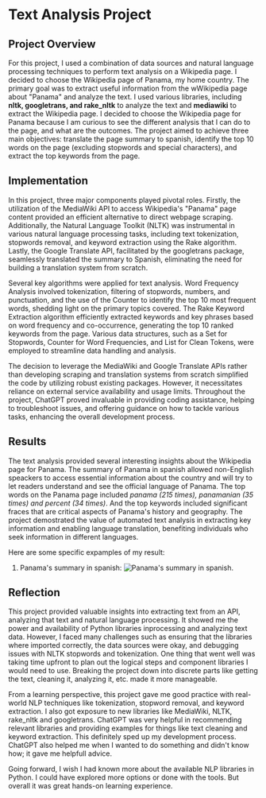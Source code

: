 # Text Analysis Project

## Project Overview
For this project, I used a combination of data sources and natural language processing techniques to perform text analysis on a Wikipedia page. I decided to choose the Wikipedia page of Panama, my home country. The primary goal was to extract useful information from the wWikipedia page about "Panama" and analyze the text. I used various libraries, including **nltk, googletrans, and rake_nltk** to analyze the text and **mediawiki** to extract the Wikipedia page. I decided to choose the Wikipedia page for Panama because I am curious to see the different analysis that I can do to the page, and what are the outcomes. The project aimed to achieve three main objectives: translate the page summary to spanish, identify the top 10 words on the page (excluding stopwords and special characters), and extract the top keywords from the page.

## Implementation
In this project, three major components played pivotal roles. Firstly, the utilization of the MediaWiki API to access Wikipedia's "Panama" page content provided an efficient alternative to direct webpage scraping. Additionally, the Natural Language Toolkit (NLTK) was instrumental in various natural language processing tasks, including text tokenization, stopwords removal, and keyword extraction using the Rake algorithm. Lastly, the Google Translate API, facilitated by the googletrans package, seamlessly translated the summary to Spanish, eliminating the need for building a translation system from scratch.

Several key algorithms were applied for text analysis. Word Frequency Analysis involved tokenization, filtering of stopwords, numbers, and punctuation, and the use of the Counter to identify the top 10 most frequent words, shedding light on the primary topics covered. The Rake Keyword Extraction algorithm efficiently extracted keywords and key phrases based on word frequency and co-occurrence, generating the top 10 ranked keywords from the page. Various data structures, such as a Set for Stopwords, Counter for Word Frequencies, and List for Clean Tokens, were employed to streamline data handling and analysis.

The decision to leverage the MediaWiki and Google Translate APIs rather than developing scraping and translation systems from scratch simplified the code by utilizing robust existing packages. However, it necessitates reliance on external service availability and usage limits. Throughout the project, ChatGPT proved invaluable in providing coding assistance, helping to troubleshoot issues, and offering guidance on how to tackle various tasks, enhancing the overall development process.

## Results
The text analysis provided several interesting insights about the Wikipedia page for Panama. The summary of Panama in spanish allowed non-English speackers to access essential information about the country and will try to let readers understand and see the official language of Panama. The top words on the Panama page included *panama (215 times), panamanian (35 times) and percent (34 times)*. And the top keywords included significant fraces that are critical aspects of Panama's history and geography.
The project demostrated the value of automated text analysis in extracting key information and enabling language translation, benefiting individuals who seek information in different languages.

Here are some specific expamples of my result:
1. Panama's summary in spanish:
   ![Panama's summary in spanish.](https://babson-my.sharepoint.com/:i:/g/personal/ldayan1_babson_edu/EdsX7IZ0WzlHpHKR7eQx1csB98D3OmwtE4l9R6n7LsRfwA?e=Hg8uFS)
   
## Reflection
This project provided valuable insights into extracting text from an API, analyzing that text and natural language processing. It showed me the power and availability of Python libraries inprocessing and analyzing text data. However, I faced many challenges such as ensuring that the libraries where imported correctly, the data sources were okay, and debugging issues with NLTK stopwords and tokenization. One thing that went well was taking time upfront to plan out the logical steps and component libraries I would need to use. Breaking the project down into discrete parts like getting the text, cleaning it, analyzing it, etc. made it more manageable.

From a learning perspective, this project gave me good practice with real-world NLP techniques like tokenization, stopword removal, and keyword extraction. I also got exposure to new libraries like MediaWiki, NLTK, rake_nltk and googletrans. ChatGPT was very helpful in recommending relevant libraries and providing examples for things like text cleaning and keyword extraction. This definitely sped up my development process. ChatGPT also helped me when I wanted to do something and didn't know how; it gave me helpfull advice. 

Going forward, I wish I had known more about the available NLP libraries in Python. I could have explored more options or done with the tools. But overall it was great hands-on learning experience.


